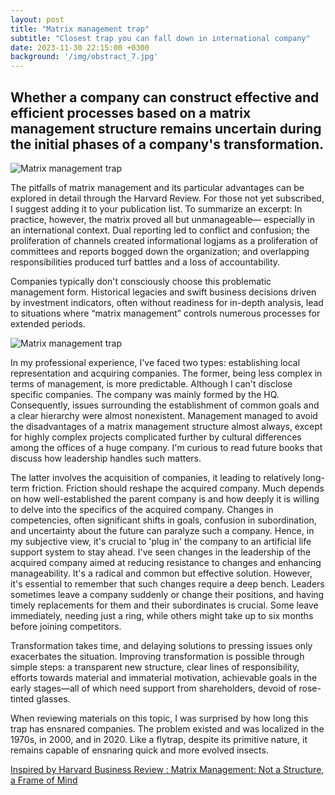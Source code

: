 ```yaml
---
layout: post
title: "Matrix management trap"
subtitle: "Closest trap you can fall down in international company"
date: 2023-11-30 22:15:00 +0300
background: '/img/obstract_7.jpg'
---
```



## Whether a company can construct effective and efficient processes based on a matrix management structure remains uncertain during the initial phases of a company's transformation.
![Matrix management trap](https://octadero.com/img/posts/2023-11/matrix-management/matrix-management-trap-1.jpg)


The pitfalls of matrix management and its particular advantages can be explored in detail through the Harvard Review. For those not yet subscribed, I suggest adding it to your publication list. To summarize an excerpt: 
In practice, however, the matrix proved all but unmanageable— especially in an international context. Dual reporting led to conflict and confusion; the proliferation of channels created informational logjams as a proliferation of committees and reports bogged down the organization; and overlapping responsibilities produced turf battles and a loss of accountability.

Companies typically don't consciously choose this problematic management form. Historical legacies and swift business decisions driven by investment indicators, often without readiness for in-depth analysis, lead to situations where “matrix management” controls numerous processes for extended periods.

![Matrix management trap](https://octadero.com/img/posts/2023-11/matrix-management/matrix-management-trap-2.jpg)

In my professional experience, I've faced two types: establishing local representation and acquiring companies. The former, being less complex in terms of management, is more predictable. Although I can't disclose specific companies. The company was mainly formed by the HQ. Consequently, issues surrounding the establishment of common goals and a clear hierarchy were almost nonexistent. Management managed to avoid the disadvantages of a matrix management structure almost always, except for highly complex projects complicated further by cultural differences among the offices of a huge company. I'm curious to read future books that discuss how leadership handles such matters.

The latter involves the acquisition of companies, it leading to relatively long-term friction. Friction should reshape the acquired company. Much depends on how well-established the parent company is and how deeply it is willing to delve into the specifics of the acquired company. Changes in competencies, often significant shifts in goals, confusion in subordination, and uncertainty about the future can paralyze such a company. Hence, in my subjective view, it's crucial to 'plug in' the company to an artificial life support system to stay ahead. I've seen changes in the leadership of the acquired company aimed at reducing resistance to changes and enhancing manageability. It's a radical and common but effective solution. However, it's essential to remember that such changes require a deep bench. Leaders sometimes leave a company suddenly or change their positions, and having timely replacements for them and their subordinates is crucial. Some leave immediately, needing just a ring, while others might take up to six months before joining competitors.

Transformation takes time, and delaying solutions to pressing issues only exacerbates the situation. Improving transformation is possible through simple steps: a transparent new structure, clear lines of responsibility, efforts towards material and immaterial motivation, achievable goals in the early stages—all of which need support from shareholders, devoid of rose-tinted glasses.

When reviewing materials on this topic, I was surprised by how long this trap has ensnared companies. The problem existed and was localized in the 1970s, in 2000, and in 2020. Like a flytrap, despite its primitive nature, it remains capable of ensnaring quick and more evolved insects.

[Inspired by Harvard Business Review : Matrix Management: Not a Structure, a Frame of Mind](https://hbr.org/1990/07/matrix-management-not-a-structure-a-frame-of-mind)
